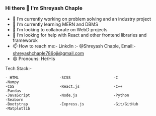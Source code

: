 ### Hi there 👋  I'm Shreyash Chaple

- 🔭 I’m currently working on problem solving and an industry project
- 🌱 I’m currently learning MERN and DBMS
- 👯 I’m looking to collaborate on WebD projects
- 🤔 I’m looking for help with React and other frontend libraries and frameworok
- 📫 How to reach me:- Linkdin :- @Shreyash Chaple, Email:- shreyashchaple786oji@gmail.com
- 😄 Pronouns: He/His


Tech Stack:-

    - HTML                  -SCSS                   -C                      -Numpy
    -CSS                    -React.js               -C++                    -Pandas
    -JavaScript             -Node.js                -Python                 -Seaborn
    -Bootstrap              -Express.js             -Git/GitHub             -Matplotlib
    
    
